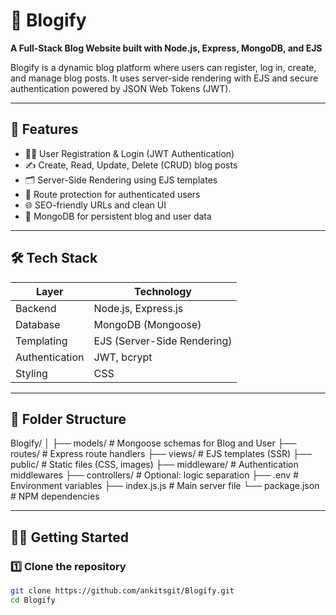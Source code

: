 # 📝 Blogify

**A Full-Stack Blog Website built with Node.js, Express, MongoDB, and EJS**

Blogify is a dynamic blog platform where users can register, log in, create, and manage blog posts. It uses server-side rendering with EJS and secure authentication powered by JSON Web Tokens (JWT).

---

## 🚀 Features

- 🧑‍💻 User Registration & Login (JWT Authentication)
- ✍️ Create, Read, Update, Delete (CRUD) blog posts
- 🗂 Server-Side Rendering using EJS templates
- 🔐 Route protection for authenticated users
- 🌐 SEO-friendly URLs and clean UI
- 💾 MongoDB for persistent blog and user data

---

## 🛠 Tech Stack

| Layer          | Technology             |
|----------------|------------------------|
| Backend        | Node.js, Express.js    |
| Database       | MongoDB (Mongoose)     |
| Templating     | EJS (Server-Side Rendering) |
| Authentication | JWT, bcrypt            |
| Styling        | CSS                    |

---

## 📁 Folder Structure

Blogify/
│
├── models/ # Mongoose schemas for Blog and User
├── routes/ # Express route handlers
├── views/ # EJS templates (SSR)
├── public/ # Static files (CSS, images)
├── middleware/ # Authentication middlewares
├── controllers/ # Optional: logic separation
├── .env # Environment variables
├── index.js.js # Main server file
└── package.json # NPM dependencies

---

## 🧑‍💻 Getting Started

### 1️⃣ Clone the repository

```bash
git clone https://github.com/ankitsgit/Blogify.git
cd Blogify
